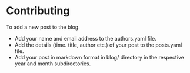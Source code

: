# Contributing

To add a new post to the blog.

  * Add your name and email address to the authors.yaml file.
  * Add the details (time. title, author etc.) of your post to the posts.yaml file.
  * Add your post in markdown format in blog/ directory in the respective year and month subdirectories.
